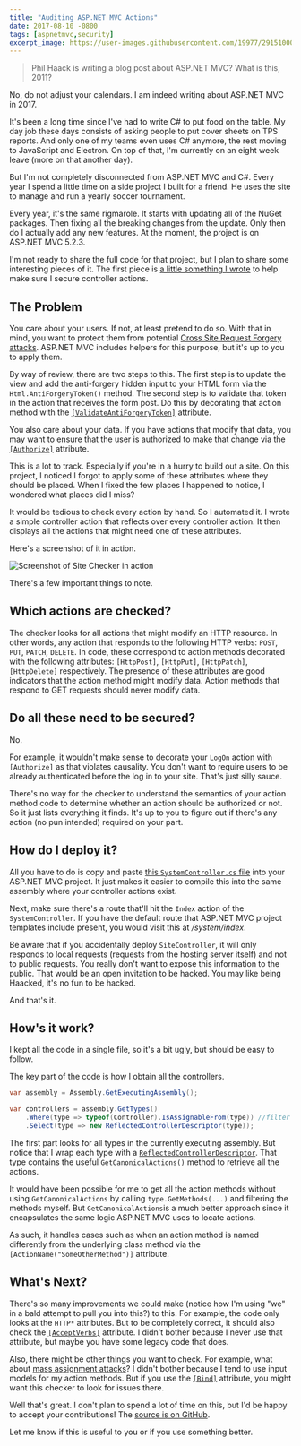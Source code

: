 ```yaml
---
title: "Auditing ASP.NET MVC Actions"
date: 2017-08-10 -0800
tags: [aspnetmvc,security]
excerpt_image: https://user-images.githubusercontent.com/19977/29151000-0fea13e0-7d33-11e7-8f36-bfb57e0fef94.png
---
```


> Phil Haack is writing a blog post about ASP.NET MVC? What is this, 2011?

No, do not adjust your calendars. I am indeed writing about ASP.NET MVC in 2017.

It's been a long time since I've had to write C# to put food on the table. My day job these days consists of asking people to put cover sheets on TPS reports. And only one of my teams even uses C# anymore, the rest moving to JavaScript and Electron. On top of that, I'm currently on an eight week leave (more on that another day).

But I'm not completely disconnected from ASP.NET MVC and C#. Every year I spend a little time on a side project I built for a friend. He uses the site to manage and run a yearly soccer tournament.

Every year, it's the same rigmarole. It starts with updating all of the NuGet packages. Then fixing all the breaking changes from the update. Only then do I actually add any new features. At the moment, the project is on ASP.NET MVC 5.2.3.

I'm not ready to share the full code for that project, but I plan to share some interesting pieces of it. The first piece is [a little something I wrote](https://github.com/Haacked/aspnetmvc-action-checker/) to help make sure I secure controller actions.

## The Problem

You care about your users. If not, at least pretend to do so. With that in mind, you want to protect them from potential [Cross Site Request Forgery attacks](https://haacked.com/archive/2009/04/02/anatomy-of-csrf-attack.aspx/). ASP.NET MVC includes helpers for this purpose, but it's up to you to apply them.

By way of review, there are two steps to this. The first step is to update the view and add the anti-forgery hidden input to your HTML form via the `Html.AntiForgeryToken()` method. The second step is to validate that token in the action that receives the form post. Do this by decorating that action method with the   [`[ValidateAntiForgeryToken]`](https://msdn.microsoft.com/en-us/library/system.web.mvc.validateantiforgerytokenattribute.aspx) attribute.

You also care about your data. If you have actions that modify that data, you may want to ensure that the user is authorized to make that change via the [`[Authorize]`](https://msdn.microsoft.com/en-us/library/system.web.mvc.authorizeattribute.aspx) attribute.

This is a lot to track. Especially if you're in a hurry to build out a site. On this project, I noticed I forgot to apply some of these attributes where they should be placed. When I fixed the few places I happened to notice, I wondered what places did I miss?

It would be tedious to check every action by hand. So I automated it. I wrote a simple controller action that reflects over every controller action. It then displays all the actions that might need one of these attributes.

Here's a screenshot of it in action.

![Screenshot of Site Checker in action](https://user-images.githubusercontent.com/19977/29151000-0fea13e0-7d33-11e7-8f36-bfb57e0fef94.png)

There's a few important things to note.

## Which actions are checked?

The checker looks for all actions that might modify an HTTP resource. In other words, any action that responds to the following HTTP verbs: `POST`, `PUT`, `PATCH`, `DELETE`. In code, these correspond to action methods decorated with the following attributes: `[HttpPost]`, `[HttpPut]`, `[HttpPatch]`, `[HttpDelete]` respectively. The presence of these attributes are good indicators that the action method might modify data. Action methods that respond to GET requests should never modify data.

## Do all these need to be secured?

No.

For example, it wouldn't make sense  to decorate your `LogOn` action with `[Authorize]` as that violates causality. You don't want to require users to be already authenticated before the log in to your site. That's just silly sauce.

There's no way for the checker to understand the semantics of your action method code to determine whether an action should be authorized or not. So it just lists everything it finds. It's up to you to figure out if there's any action (no pun intended) required on your part.

## How do I deploy it?

All you have to do is copy and paste [this `SystemController.cs` file](https://raw.githubusercontent.com/Haacked/aspnetmvc-action-checker/master/SystemController.cs) into your ASP.NET MVC project. It just makes it easier to compile this into the same assembly where your controller actions exist.

Next, make sure there's a route that'll hit the `Index` action of the `SystemController`. If you have the default route that ASP.NET MVC project templates include present, you would visit this at _/system/index_.

Be aware that if you accidentally deploy `SiteController`, it will only responds to local requests (requests from the hosting server itself) and not to public requests. You really don't want to expose this information to the public. That would be an open invitation to be hacked. You may like being Haacked, it's no fun to be hacked.

And that's it.

## How's it work?

I kept all the code in a single file, so it's a bit ugly, but should be easy to follow.

The key part of the code is how I obtain all the controllers.

```csharp
var assembly = Assembly.GetExecutingAssembly();

var controllers = assembly.GetTypes()
    .Where(type => typeof(Controller).IsAssignableFrom(type)) //filter controllers
    .Select(type => new ReflectedControllerDescriptor(type));
```

The first part looks for all types in the currently executing assembly. But notice that I wrap each type with a [`ReflectedControllerDescriptor`](https://msdn.microsoft.com/en-us/library/system.web.mvc.reflectedcontrollerdescriptor.aspx). That type contains the useful `GetCanonicalActions()` method to retrieve all the actions.

It would have been possible for me to get all the action methods without using `GetCanonicalActions` by calling `type.GetMethods(...)` and filtering the methods myself. But `GetCanonicalActions`is a much better approach since it encapsulates the same logic ASP.NET MVC uses to locate actions.

As such, it handles cases such as when an action method is named differently from the underlying class method via the `[ActionName("SomeOtherMethod")]` attribute.

## What's Next?

There's so many improvements we could make (notice how I'm using "we" in a bald attempt to pull you into this?) to this. For example, the code only looks at the `HTTP*` attributes. But to be completely correct, it should also check the [`[AcceptVerbs]`](https://msdn.microsoft.com/en-us/library/system.web.mvc.acceptverbsattribute.aspx) attribute. I didn't bother because I never use that attribute, but maybe you have some legacy code that does.

Also, there might be other things you want to check. For example, what about [mass assignment attacks](http://odetocode.com/blogs/scott/archive/2012/03/11/complete-guide-to-mass-assignment-in-asp-net-mvc.aspx)? I didn't bother because I tend to use input models for my action methods. But if you use the [`[Bind]`](https://msdn.microsoft.com/en-us/library/system.web.mvc.bindattribute.aspx) attribute, you might want this checker to look for issues there.

Well that's great. I don't plan to spend a lot of time on this, but I'd be happy to accept your contributions! The [source is on GitHub](https://github.com/Haacked/aspnetmvc-action-checker).

Let me know if this is useful to you or if you use something better.
